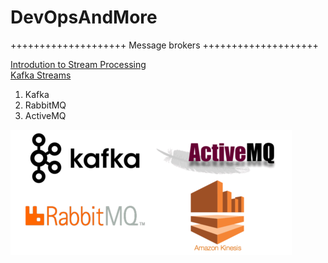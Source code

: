 # DevOpsAndMore

++++++++++++++++++++ Message brokers ++++++++++++++++++++ 

[Introdution to Stream Processing](https://medium.com/stream-processing/what-is-stream-processing-1eadfca11b97)  
[Kafka Streams](https://www.confluent.io/blog/introducing-kafka-streams-stream-processing-made-simple/)  

1. Kafka
2. RabbitMQ
3. ActiveMQ

![message_brokers](message_brokers.png)
